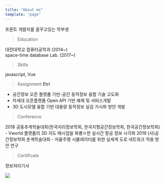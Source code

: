 ```yaml
---
title: "About me"
template: "page"
---
```

프론트 개발자를 꿈꾸고있는 학부생

> Education

대전대학교 컴퓨터공학과 (2014~)</br>
space-time database Lab. (2017~)

> Skills

javascript, Vue

> Assignment
**Etri**
+ 공간정보 오픈 플랫폼 기반-공간 동적정보 융합 기술 고도화
+ 차세대 오픈플랫폼 Open API 기반 예제 및 서비스개발
+ 3D 도시모델 융합 기반 대용량 동적정보 실감 가시화 방안 개발

> Conference

2018 공동추계학술대회(한국지리정보학회, 한국지형공간정보학회, 한국공간정보학회) - Vworld 플랫폼의 3D 지도 매시업을 화룡ㅇ한 실시간 항공 정보 시각화
2019 (사)공간정보학회 춘계학술대회 - 자율주행 시뮬레이터를 위한 실세계 도로 네트워크 적용 방안 연구

> Certificate

정보처리기사

![](/media/develop.jpg)

